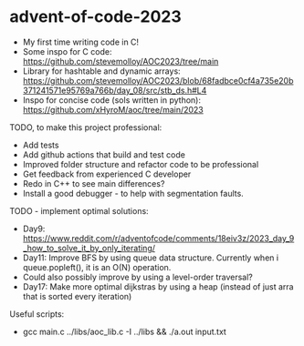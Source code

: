 # advent-of-code-2023
- My first time writing code in C!
- Some inspo for C code: https://github.com/stevemolloy/AOC2023/tree/main
- Library for hashtable and dynamic arrays: https://github.com/stevemolloy/AOC2023/blob/68fadbce0cf4a735e20b371241571e95769a766b/day_08/src/stb_ds.h#L4
- Inspo for concise code (sols written in python): https://github.com/xHyroM/aoc/tree/main/2023



TODO, to make this project professional:
- Add tests
- Add github actions that build and test code
- Improved folder structure and refactor code to be professional
- Get feedback from experienced C developer
- Redo in C++ to see main differences?
- Install a good debugger - to help with segmentation faults.

TODO - implement optimal solutions:
- Day9: https://www.reddit.com/r/adventofcode/comments/18eiv3z/2023_day_9_how_to_solve_it_by_only_iterating/
- Day11: Improve BFS by using queue data structure. Currently when i queue.popleft(), it is an O(N) operation.
 - Could also possibly improve by using a level-order traversal?
- Day17: Make more optimal dijkstras by using a heap (instead of just arra that is sorted every iteration)


Useful scripts:
- gcc main.c ../libs/aoc_lib.c -I ../libs && ./a.out input.txt 